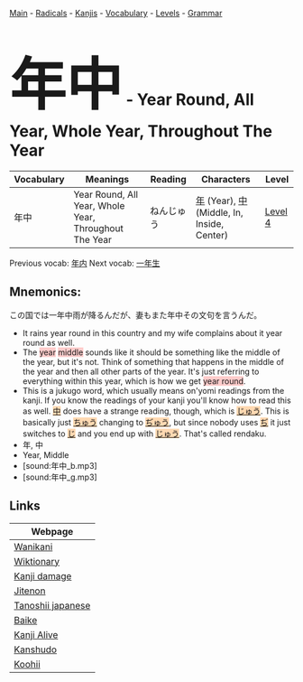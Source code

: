 <style> bigfont {font-size: 100px}</style>
[Main](../README.md) -
[Radicals](../radicals.md) -
[Kanjis](../kanjis.md) -
[Vocabulary](../vocabulary.md) -
[Levels](../levels.md) -
[Grammar](../grammar.md)
# <bigfont> 年中</bigfont> - Year Round, All Year, Whole Year, Throughout The Year 

| Vocabulary | Meanings | Reading | Characters | Level |
| --- | --- | --- | --- | --- |
| 年中 | Year Round, All Year, Whole Year, Throughout The Year | ねんじゅう |  [年](../kanjis/年.md) (Year), [中](../kanjis/中.md) (Middle, In, Inside, Center) | [Level 4](../levels/wk_level4.md) |

Previous vocab: [年内](年内.md) Next vocab: [一年生](一年生.md) 

## Mnemonics:
この国では一年中雨が降るんだが、妻もまた年中その文句を言うんだ。
* It rains year round in this country and my wife complains about it year round as well.
* The <span style="background-color:#ffcccb"> year</span> <span style="background-color:#ffcccb"> middle</span> sounds like it should be something like the middle of the year, but it's not. Think of something that happens in the middle of the year and then all other parts of the year. It's just referring to everything within this year, which is how we get <span style="background-color:#ffcccb"> year round</span>.
* This is a jukugo word, which usually means on'yomi readings from the kanji. If you know the readings of your kanji you'll know how to read this as well. <span style="background-color:#fed8b1"> [中](https://jisho.org/search/中)</span> does have a strange reading, though, which is <span style="background-color:#fed8b1"> [じゅう]([じ](https://jisho.org/search/じ)ゅう)</span>. This is basically just <span style="background-color:#fed8b1"> [ちゅう](https://jisho.org/search/ちゅう)</span> changing to <span style="background-color:#fed8b1"> [ぢゅう]([ぢ](https://jisho.org/search/ぢ)ゅう)</span>, but since nobody uses <span style="background-color:#fed8b1"> [ぢ](https://jisho.org/search/ぢ)</span> it just switches to <span style="background-color:#fed8b1"> [じ](https://jisho.org/search/じ)</span> and you end up with <span style="background-color:#fed8b1"> [じゅう]([じ](https://jisho.org/search/じ)ゅう)</span>. That's called rendaku.
* 年, 中
* Year, Middle
* [sound:年中_b.mp3]
* [sound:年中_g.mp3]


## Links 

| Webpage |
| --- |
| [Wanikani          ](https://www.wanikani.com/kanji/年中) |
| [Wiktionary        ](https://en.wiktionary.org/wiki/年中) |
| [Kanji damage      ](http://www.kanjidamage.com/kanji/search?utf8=✓&q=年中) |
| [Jitenon           ](https://jitenon.com/kanji/年中) |
| [Tanoshii japanese ](https://www.tanoshiijapanese.com/dictionary/kanji.cfm?k=年中) |
| [Baike             ](https://baike.baidu.com/item/年中) |
| [Kanji Alive       ](https://app.kanjialive.com/年中) |
| [Kanshudo          ](https://www.kanshudo.com/searchmn?q=年中) |
| [Koohii            ](https://kanji.koohii.com/study/kanji/年中) |
